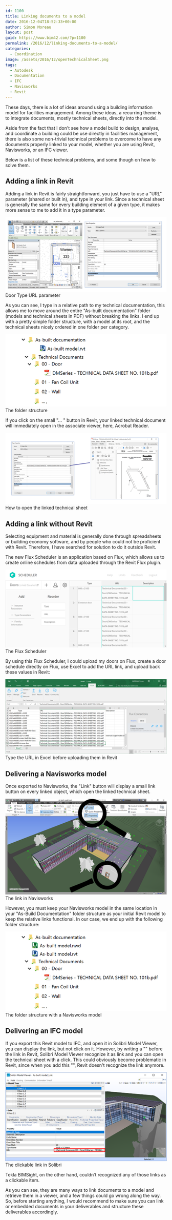 ```yaml
---
id: 1100
title: Linking documents to a model
date: 2016-12-04T18:52:33+00:00
author: Simon Moreau
layout: post
guid: https://www.bim42.com/?p=1100
permalink: /2016/12/linking-documents-to-a-model/
categories:
  - Coordination
image: /assets/2016/12/openTechnicalSheet.png
tags:
  - Autodesk
  - Documentation
  - IFC
  - Navisworks
  - Revit
---
```

These days, there is a lot of ideas around using a building information model for facilities management. Among these ideas, a recurring theme is to integrate documents, mostly technical sheets, directly into the model.

Aside from the fact that I don't see how a model build to design, analyse, and coordinate a building could be use directly in facilities management, there is also some non-trivial technical problems to overcome to have any documents properly linked to your model, whether you are using Revit, Navisworks, or an IFC viewer.

Below is a list of these technical problems, and some though on how to solve them.

## Adding a link in Revit

Adding a link in Revit is fairly straightforward, you just have to use a "URL" parameter (shared or built in), and type in your link. Since a technical sheet is generally the same for every building element of a given type, it makes more sense to me to add it in a type parameter.

![Door](/assets/2016/12/door.png)
Door Type URL parameter

As you can see, I type in a relative path to my technical documentation, this allows me to move around the entire "As-built documentation" folder (models and technical sheets in PDF) without breaking the links. I end up with a pretty simple folder structure, with a model at its root, and the technical sheets nicely ordered in one folder per category.

![Folder Structure](/assets/2016/12/folderstructure.png)
The folder structure

If you click on the small "... " button in Revit, your linked technical document will immediately open in the associate viewer, here, Acrobat Reader.

![Open in Revit](/assets/2016/12/openTechnicalSheet.png)
How to open the linked technical sheet

## Adding a link without Revit

Selecting equipment and material is generally done through spreadsheets or building economy software, and by people who could not be proficient with Revit. Therefore, I have searched for solution to do it outside Revit.

The new Flux Scheduler is an application based on Flux, which allows us to create online schedules from data uploaded through the Revit Flux plugin.

![Flux Scheduler](/assets/2016/12/fluxScheduler.png)
The Flux Scheduler

By using this Flux Scheduler, I could upload my doors on Flux, create a door schedule directly on Flux, use Excel to add the URL link, and upload back these values in Revit:

![In Excel](/assets/2016/12/InExcel.png)
Type the URL in Excel before uploading them in Revit

## Delivering a Navisworks model

Once exported to Navisworks, the "Link" button will display a small link button on every linked object, which open the linked technical sheet.

![Navisworks](/assets/2016/12/linkInNavis.png)
The link in Navisworks

However, you must keep your Navisworks model in the same location in your "As-Build Documentation" folder structure as your initial Revit model to keep the relative links functional. In our case, we end up with the following folder structure:

![Folders in Navis](/assets/2016/12/folderstructureNavis.png)
The folder structure with a Navisworks model

## Delivering an IFC model

If you export this Revit model to IFC, and open it in Solibri Model Viewer, you can display the link, but not click on it. However, by writing a "\" before the link in Revit, Solibri Model Viewer recognize it as link and you can open the technical sheet with a click. This could obviously become problematic in Revit, since when you add this "\", Revit doesn't recognize the link anymore.

![Solibri](/assets/2016/12/solibri_after.png)
The clickable link in Solibri

Tekla BIMSight, on the other hand, couldn’t recognized any of those links as a clickable item.

As you can see, they are many ways to link documents to a model and retrieve them in a viewer, and a few things could go wrong along the way. So, before starting anything, I would recommend to make sure you can link or embedded documents in your deliverables and structure these deliverables accordingly.
